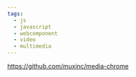```yaml
---
tags:
  - js
  - javascript
  - webcomponent
  - video
  - multimedia
---
```

https://github.com/muxinc/media-chrome
